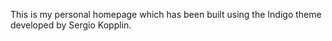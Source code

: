 This is my personal homepage which has been built using the Indigo theme developed by Sergio Kopplin.
